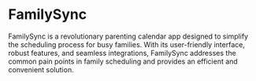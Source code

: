 # FamilySync
FamilySync is a revolutionary parenting calendar app designed to simplify the scheduling process for busy families. With its user-friendly interface, robust features, and seamless integrations, FamilySync addresses the common pain points in family scheduling and provides an efficient and convenient solution.
